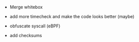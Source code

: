 - Merge whitebox
- add more timecheck and make the code looks better (maybe)

- obfuscate syscall (eBPF)
- add checksums